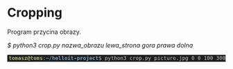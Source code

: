 # Cropping

Program przycina obrazy.

*$ python3 crop.py nazwa_obrazu lewa_strona gora prawa dolna*

![screenshot of terminal](./terminal.png)
